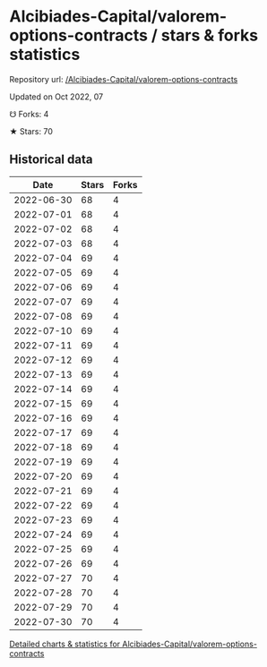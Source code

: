 # Alcibiades-Capital/valorem-options-contracts / stars & forks statistics

Repository url: [/Alcibiades-Capital/valorem-options-contracts](https://github.com/Alcibiades-Capital/valorem-options-contracts)

Updated on Oct 2022, 07

☋ Forks: 4

★ Stars: 70

## Historical data
| Date | Stars | Forks |
|------|-------|-------|
| 2022-06-30 | 68 | 4 | 
| 2022-07-01 | 68 | 4 | 
| 2022-07-02 | 68 | 4 | 
| 2022-07-03 | 68 | 4 | 
| 2022-07-04 | 69 | 4 | 
| 2022-07-05 | 69 | 4 | 
| 2022-07-06 | 69 | 4 | 
| 2022-07-07 | 69 | 4 | 
| 2022-07-08 | 69 | 4 | 
| 2022-07-10 | 69 | 4 | 
| 2022-07-11 | 69 | 4 | 
| 2022-07-12 | 69 | 4 | 
| 2022-07-13 | 69 | 4 | 
| 2022-07-14 | 69 | 4 | 
| 2022-07-15 | 69 | 4 | 
| 2022-07-16 | 69 | 4 | 
| 2022-07-17 | 69 | 4 | 
| 2022-07-18 | 69 | 4 | 
| 2022-07-19 | 69 | 4 | 
| 2022-07-20 | 69 | 4 | 
| 2022-07-21 | 69 | 4 | 
| 2022-07-22 | 69 | 4 | 
| 2022-07-23 | 69 | 4 | 
| 2022-07-24 | 69 | 4 | 
| 2022-07-25 | 69 | 4 | 
| 2022-07-26 | 69 | 4 | 
| 2022-07-27 | 70 | 4 | 
| 2022-07-28 | 70 | 4 | 
| 2022-07-29 | 70 | 4 | 
| 2022-07-30 | 70 | 4 | 


[Detailed charts & statistics for Alcibiades-Capital/valorem-options-contracts](https://reviewgithub.com/rep/Alcibiades-Capital/valorem-options-contracts)
